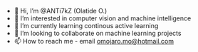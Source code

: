 - 👋 Hi, I’m @ANTi7kZ (Olatide O.)
- 👀 I’m interested in computer vision and machine intelligence
- 🌱 I’m currently learning continous active learning 
- 💞️ I’m looking to collaborate on machine learning projects
- 📫 How to reach me - email omojaro.mo@hotmail.com

<!---
ANTi7kZ/ANTi7kZ is a ✨ special ✨ repository because its `README.md` (this file) appears on your GitHub profile.
You can click the Preview link to take a look at your changes.
--->
